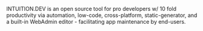 INTUITION.DEV is an open source tool for pro developers w/ 10 fold productivity 
via automation, low-code, cross-platform, static-generator, and a built-in WebAdmin editor - facilitating app maintenance by end-users.
